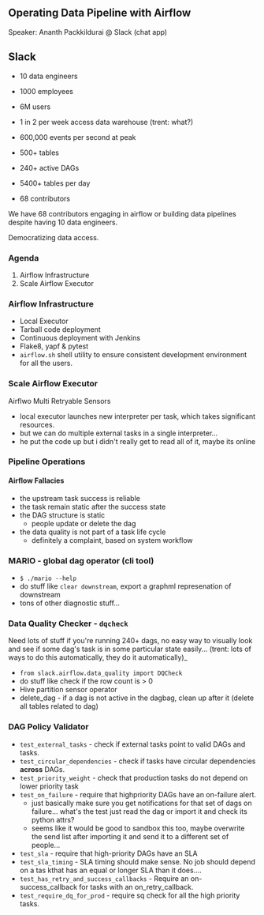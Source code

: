 ## Operating Data Pipeline with Airflow

Speaker: Ananth Packkildurai @ Slack (chat app)


## Slack

- 10 data engineers
- 1000 employees
- 6M users

- 1 in 2 per week access data warehouse (trent: what?)
- 600,000 events per second at peak
- 500+ tables

- 240+ active DAGs
- 5400+ tables per day
- 68 contributors

We have 68 contributors engaging in airflow or building data pipelines despite having 10 data engineers.

Democratizing data access.


### Agenda

1. Airflow Infrastructure
2. Scale Airflow Executor


### Airflow Infrastructure

- Local Executor
- Tarball code deployment
- Continuous deployment with Jenkins
- Flake8, yapf & pytest
- `airflow.sh` shell utility to ensure consistent development environment for all the users.

### Scale Airflow Executor

Airflwo Multi Retryable Sensors

- local executor launches new interpreter per task, which takes significant resources.
- but we can do multiple external tasks in a single interpreter...
- he put the code up but i didn't really get to read all of it, maybe its online


### Pipeline Operations

#### Airflow Fallacies



- the upstream task success is reliable
- the task remain static after the success state
- the DAG structure is static
    - people update or delete the dag
- the data quality is not part of a task life cycle
    - definitely a complaint, based on system workflow


### MARIO - global dag operator (cli tool)

- `$ ./mario --help`
- do stuff like `clear downstream`, export a graphml represenation of downstream
- tons of other diagnostic stuff...


### Data Quality Checker - `dqcheck`

Need lots of stuff if you're running 240+ dags, no easy way to visually look and see if some dag's task is in some particular state easily... (trent: lots of ways to do this automatically, they do it automatically)_

- `from slack.airflow.data_quality import DQCheck`
- do stuff like check if the row count is > 0
- Hive partition sensor operator
- delete_dag - if a dag is not active in the dagbag, clean up after it (delete all tables related to dag)


### DAG Policy Validator

- `test_external_tasks` - check if external tasks point to valid DAGs and tasks.
- `test_circular_dependencies` - check if tasks have circular dependencies **across** DAGs.
- `test_priority_weight` - check that production tasks do not depend on lower priority task
- `test_on_failure` - require that highpriority DAGs have an on-failure alert.
    - just basically make sure you get notifications for that set of dags on failure... what's the test just read the dag or import it and check its python attrs?
    - seems like it would be good to sandbox this too, maybe overwrite the send list after importing it and send it to a different set of people...
- `test_sla`  - require that high-priority DAGs have an SLA
- `test_sla_timing` - SLA timing should make sense. No job should depend on a tas kthat has an equal or longer SLA than it does....
- `test_has_retry_and_success_callbacks` - Require an on-success_callback for tasks with an on_retry_callback.
- `test_require_dq_for_prod` - require sq check for all the high priority tasks.
